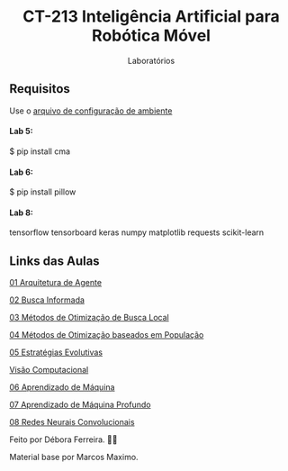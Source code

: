 <h1 align="center">CT-213 Inteligência Artificial para Robótica Móvel</h1>
<p align="center">Laboratórios</p>


## Requisitos
Use o [arquivo de configuração de ambiente](https://github.com/dfsbora/ct213/blob/b231959952c6c01e0208e94a03ed87a74b82a1c4/ct213.yaml)

#### Lab 5:
$ pip install cma

#### Lab 6:
$ pip install pillow

#### Lab 8:
tensorflow
tensorboard
keras
numpy
matplotlib
requests
scikit-learn




## Links das Aulas
[01 Arquitetura de Agente](https://www.youtube.com/playlist?list=PLnH63ztaCPqBRje5pABRRnIHGd_3AwE09)

[02 Busca Informada](https://www.youtube.com/playlist?list=PLnH63ztaCPqCytFzYaQVuIgt-XnIacGzD)

[03 Métodos de Otimização de Busca Local](https://www.youtube.com/playlist?list=PLnH63ztaCPqDAw6B29_8NzKytDYHnQhx5)

[04 Métodos de Otimização baseados em População](https://www.youtube.com/playlist?list=PLnH63ztaCPqBq_MJEVlLiWajkaQf2terM)

[05 Estratégias Evolutivas](https://www.youtube.com/playlist?list=PLnH63ztaCPqDzHr_GbZzISsfmO13Arf2s)

[   Visão Computacional](https://www.youtube.com/playlist?list=PLnH63ztaCPqAFKCJ18M5Spccij5ZMjCQ8)

[06 Aprendizado de Máquina](https://www.youtube.com/playlist?list=PLnH63ztaCPqDNy-cS-P2xv1MlbVSoTKpe)

[07 Aprendizado de Máquina Profundo](https://www.youtube.com/playlist?list=PLnH63ztaCPqD4aEHGhE9gg1zFJjL41tlL)

[08 Redes Neurais Convolucionais](https://www.youtube.com/playlist?list=PLnH63ztaCPqCmOdq_BPWLhpGEK6Mlh3zu)

 
Feito por Débora Ferreira. 🤖💚

Material base por Marcos Maximo.
